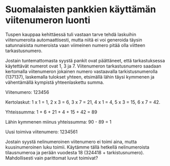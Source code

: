 # Suomalaisten pankkien käyttämän viitenumeron luonti

Tuspen kauppaa kehittäessä tuli vastaan tarve tehdä laskuihin viitenumeroita automaattisesti, mutta niitä ei voi generoida täysin satunnaisista numeroista vaan viimeinen numero pitää olla viitteen tarkastusnumero.

Jostain tuntemattomasta syystä pankit ovat päättäneet, että tarkastuksessa käytettävät numerot ovat 1, 3 ja 7. Viitenumeron tarkastusnumero saadaan kertomalla viitenumeron jokainen numero vastaavalla tarkistusnumerolla (137137), laskemalla tulokset yhteen, etsimällä lähin täysi kymmenen ja vähentämällä kympistä yhteenlaskettu summa.

Viitenumero: 
123456 

Kertolaskut: 
1 x 1 = 1, 2 x 3 = 6, 3 x 7 = 21, 4 x 1 = 4, 5 x 3 = 15, 6 x 7 = 42. 

Yhteissumma: 
1 + 6 + 21 + 4 + 15 + 42 = 89

Lähin kymmenen miinus yhteissumma: 
90 - 89 = 1

Uusi toimiva viitenumero: 
1234561

Jostain syystä nelinumeroinen viitenumero ei toimi aina, mutta kuusinumeroinen luku toimii. Käytämme tällä hetkellä nelinumeroista tilausnumeroa ja perään vuodesta 18 (324418 + tarkistusnumero). Mahdollisesti vain parittomat luvut toimivat?
